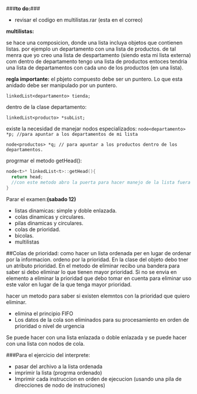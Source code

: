 ###**to do:**###
* revisar el codigo en multilistas.rar (esta en el correo)

**multilistas:**

se hace una composicion, donde una lista incluya objetos que contienen listas.
por ejemplo un departamento con una lista de productos.
de tal menra que yo creo una lista de despartamento (siendo esta mi lista externa)
com dentro de departamento tengo una lista de productos entoces tendria una lista de departamentos con cada uno de los
productos (en una lista).

**regla importante:**
el pbjeto compuesto debe ser un puntero.
Lo que esta anidado debe ser manipulado por un puntero.

`linkedList<departamento> tienda;`

dentro de la clase departamento:

`linkedList<producto> *subList;`

existe la necesidad de manejar nodos especializados:
`node<departamento> *p; //para apuntar a los departamentos de mi lista`

`node<productos> *q; // para apuntar a los productos dentro de los departamentos.`

progrmar el metodo getHead():

```c++
node<t>* linkedList<t>::getHead(){
  return head;
  //con este metodo abro la puerta para hacer manejo de la lista fuera de ella.
}
```

Parar el examen:**(sabado 12)**
* listas dinamicas: simple y doble enlazada.
* colas dinamicas y circulares.
* pilas dinamicas y circulares.
* colas de prioridad.
* bicolas.
* multilistas


##Colas de prioridad: como hacer un lista ordenada per en lugar de ordenar por la informacion.
ordeno por la prioridad. En la clase del objeto debo tner un atributo prioridad.
En el metodo de eliminar recibo una bandera para saber si debo eliminar lo que tienen mayor prioridad.
Si no se envia en elemento a eliminar la prioridad que debo tomar en cuenta para eliminar uso este valor en lugar de
la que tenga mayor prioridad.

hacer un metodo para saber si existen elemntos con la prioridad que quiero eliminar.

* elimina el principio FIFO
* Los datos de la cola son eliminados para su procesamiento en orden de prioridad o nivel de urgencia

Se puede hacer con una lista enlazada o doble enlazada y se puede hacer con una lista con nodos de cola.


###Para el ejercicio del interprete:
* pasar del archivo a la lista ordenada
* imprimir la lista (progrma ordenado)
* Imprimir cada instruccion en orden de ejecucion (usando una pila de direcciones de nodo de instruciones)




